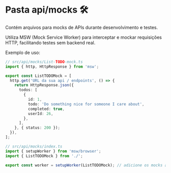 # Pasta api/mocks 🛠️

Contém arquivos para mocks de APIs durante desenvolvimento e testes.

Utiliza MSW (Mock Service Worker) para interceptar e mockar requisições HTTP, facilitando testes sem backend real.

Exemplo de uso:

```ts
// src/api/mocks/List-TODO-mock.ts
import { http, HttpResponse } from 'msw';

export const ListTODOMock = [
  http.get('URL da sua api / endpoints', () => {
    return HttpResponse.json({
      todos: [
        {
          id: 1,
          todo: 'Do something nice for someone I care about',
          completed: true,
          userId: 26,
        },
      ],
    }, { status: 200 });
  }),
];

// src/api/mocks/index.ts
import { setupWorker } from 'msw/browser';
import { ListTODOMock } from './';

export const worker = setupWorker(ListTODOMock); // adicione os mocks aqui. Ex: (ListTODOMock, SignInMock)
```
